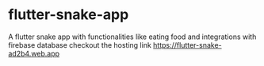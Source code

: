 # flutter-snake-app
A flutter snake app with functionalities like eating food and integrations with firebase database
checkout the hosting link https://flutter-snake-ad2b4.web.app
